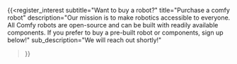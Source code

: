 ---
---
{{<register_interest
subtitle="Want to buy a robot?"
title="Purchase a comfy robot"
description="Our mission is to make robotics accessible to everyone. All Comfy robots are open-source and can be built with readily available components. If you prefer to buy a pre-built robot or components, sign up below!"
sub_description="We will reach out shortly!"
>}}